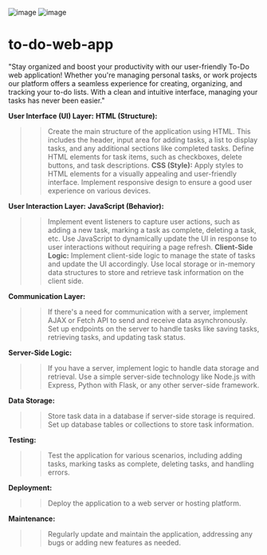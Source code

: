 ![image](https://github.com/vichitravird/to-do-web-app/assets/93407819/5268b4fd-e05a-460a-9822-b25c1c28c6e6)
![image](https://github.com/vichitravird/to-do-web-app/assets/93407819/83ff56db-726f-484b-bd65-e3ea142a3f47)
# to-do-web-app
"Stay organized and boost your productivity with our user-friendly To-Do web application! Whether you're managing personal tasks, or work projects our platform offers a seamless experience for creating, organizing, and tracking your to-do lists. With a clean and intuitive interface, managing your tasks has never been easier."

**User Interface (UI) Layer:**
**HTML (Structure):**
>>Create the main structure of the application using HTML. This includes the header, input area for adding tasks, a list to display tasks, and any additional sections like completed tasks.
>>Define HTML elements for task items, such as checkboxes, delete buttons, and task descriptions.
**CSS (Style):**
>>Apply styles to HTML elements for a visually appealing and user-friendly interface.
>>Implement responsive design to ensure a good user experience on various devices.

**User Interaction Layer:**
**JavaScript (Behavior):**
>>Implement event listeners to capture user actions, such as adding a new task, marking a task as complete, deleting a task, etc.
>>Use JavaScript to dynamically update the UI in response to user interactions without requiring a page refresh.
**Client-Side Logic:**
>>Implement client-side logic to manage the state of tasks and update the UI accordingly.
>>Use local storage or in-memory data structures to store and retrieve task information on the client side.

**Communication Layer:**
>>If there's a need for communication with a server, implement AJAX or Fetch API to send and receive data asynchronously.
>>Set up endpoints on the server to handle tasks like saving tasks, retrieving tasks, and updating task status.

**Server-Side Logic:**
>>If you have a server, implement logic to handle data storage and retrieval.
>>Use a simple server-side technology like Node.js with Express, Python with Flask, or any other server-side framework.

**Data Storage:**
>>Store task data in a database if server-side storage is required.
>>Set up database tables or collections to store task information.

**Testing:**
>>Test the application for various scenarios, including adding tasks, marking tasks as complete, deleting tasks, and handling errors.

**Deployment:**
>>Deploy the application to a web server or hosting platform.

**Maintenance:**
>>Regularly update and maintain the application, addressing any bugs or adding new features as needed.
